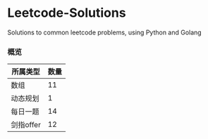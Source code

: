 # Leetcode-Solutions
Solutions to common leetcode problems, using Python and Golang
### 概览

| 所属类型  | 数量 |
| --------- | ---- |
| 数组      | 11   |
| 动态规划  | 1    |
| 每日一题  | 14   |
| 剑指offer | 12   |
